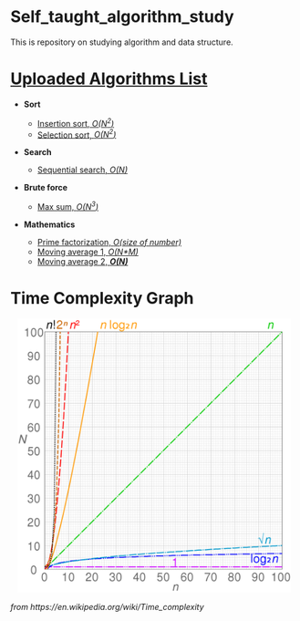 # Self_taught_algorithm_study
This is repository on studying algorithm and data structure. 

# [Uploaded Algorithms List](Codes/)
- **Sort**
  - [Insertion sort, <i>O(N<sup>2</sup>)</i>](Codes/InsertionSort.cpp)
  - [Selection sort, <i>O(N<sup>2</sup>)</i>](Codes/SelectionSort.cpp)

- **Search**
  - [Sequential search, <i>O(N)</i>](Codes/SequentialSearch.cpp)

- **Brute force**
  - [Max sum, <i>O(N<sup>3</sup>)</i>](Codes/MaxSum1.cpp)

- **Mathematics**
  - [Prime factorization, <i>O(size of number)</i>](Codes/PrimeFactorization.cpp)
  - [Moving average 1, <i>O(N*M)</i>](Codes/MovingAverage1.cpp)
  - [Moving average 2, <b><i>O(N)</i></b>](Codes/MovingAverage2.cpp)

# Time Complexity Graph
<p align="center">
    <img src="Images/time_complexity_graph.png", width="480">
</p>
<i>from https://en.wikipedia.org/wiki/Time_complexity</i>
